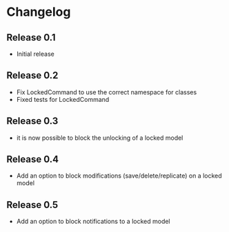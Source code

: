# Changelog

## Release 0.1

- Initial release

## Release 0.2

- Fix LockedCommand to use the correct namespace for classes
- Fixed tests for LockedCommand

## Release 0.3

- it is now possible to block the unlocking of a locked model

## Release 0.4

- Add an option to block modifications (save/delete/replicate) on a locked model

## Release 0.5

- Add an option to block notifications to a locked model
